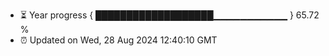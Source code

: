 - ⏳ Year progress { ███████████████████▁▁▁▁▁▁▁▁▁▁▁ } 65.72 %
- ⏰ Updated on Wed, 28 Aug 2024 12:40:10 GMT

